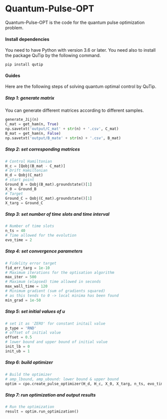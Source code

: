 # Quantum-Pulse-OPT
Quantum-Pulse-OPT is the code for the quantum pulse optimization problem. 

#### Install dependencies

You need to have Python with version 3.6 or later. You need also to install the package QuTip by the following command. 

```
pip install qutip
```

#### Guides

Here are the following steps of solving quantum optimal control by QuTip. 

##### Step 1: generate matrix

You can generate different matrices according to different samples. 

```python
generate_Jij(n)
C_mat = get_ham(n, True)
np.savetxt('output/C_mat' + str(n) + '.csv', C_mat)
B_mat = get_ham(n, False)
np.savetxt('output/B_mate' + str(n) + '.csv', B_mat)
```

##### Step 2: set corresponding matrices

```python
# Control Hamiltonian
H_c = [Qobj(B_mat - C_mat)]
# Drift Hamiltonian
H_d = Qobj(C_mat)
# start point
Ground_B = Qobj(B_mat).groundstate()[1]
X_0 = Ground_B
# Target
Ground_C = Qobj(C_mat).groundstate()[1]
X_targ = Ground_C
```

##### Step 3: set number of time slots and time interval

```python
# Number of time slots
n_ts = 40
# Time allowed for the evolution
evo_time = 2
```

##### Step 4: set convergence parameters

```python
# Fidelity error target
fid_err_targ = 1e-10
# Maximum iterations for the optisation algorithm
max_iter = 500
# Maximum (elapsed) time allowed in seconds
max_wall_time = 120
# Minimum gradient (sum of gradients squared)
# as this tends to 0 -> local minima has been found
min_grad = 1e-50
```

##### Step 5: set initial values of u

```python
# set it as 'ZERO' for constant initail value
p_type = 'RND' 
# offset of initial value
offset = 0.5
# lower bound and upper bound of initial value
init_lb = 0
init_ub = 1
```

##### Step 6: build optimizer

```python
# Build the optimizer 
# amp_lbound, amp_ubound: lower bound & upper bound
optim = cpo.create_pulse_optimizer(H_d, H_c, X_0, X_targ, n_ts, evo_time, amp_lbound=0, amp_ubound=1, fid_err_targ=fid_err_targ, min_grad=min_grad, max_iter=max_iter, max_wall_time=max_wall_time, dyn_type='GEN_MAT', fid_type='TRACEDIFF', init_pulse_type=p_type, init_pulse_params={"offset": offset}, log_level=log_level, gen_stats=True)
```

##### Step 7: run optimization and output results

```python
# Run the optimization
result = optim.run_optimization()
```

